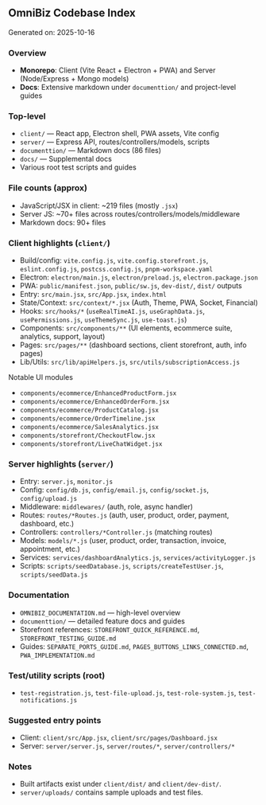 ## OmniBiz Codebase Index

Generated on: 2025-10-16

### Overview
- **Monorepo**: Client (Vite React + Electron + PWA) and Server (Node/Express + Mongo models)
- **Docs**: Extensive markdown under `documenttion/` and project-level guides

### Top-level
- `client/` — React app, Electron shell, PWA assets, Vite config
- `server/` — Express API, routes/controllers/models, scripts
- `documenttion/` — Markdown docs (86 files)
- `docs/` — Supplemental docs
- Various root test scripts and guides

### File counts (approx)
- JavaScript/JSX in client: ~219 files (mostly `.jsx`)
- Server JS: ~70+ files across routes/controllers/models/middleware
- Markdown docs: 90+ files

### Client highlights (`client/`)
- Build/config: `vite.config.js`, `vite.config.storefront.js`, `eslint.config.js`, `postcss.config.js`, `pnpm-workspace.yaml`
- Electron: `electron/main.js`, `electron/preload.js`, `electron.package.json`
- PWA: `public/manifest.json`, `public/sw.js`, `dev-dist/`, `dist/` outputs
- Entry: `src/main.jsx`, `src/App.jsx`, `index.html`
- State/Context: `src/context/*.jsx` (Auth, Theme, PWA, Socket, Financial)
- Hooks: `src/hooks/*` (`useRealTimeAI.js`, `useGraphData.js`, `usePermissions.js`, `useThemeSync.js`, `use-toast.js`)
- Components: `src/components/**` (UI elements, ecommerce suite, analytics, support, layout)
- Pages: `src/pages/**` (dashboard sections, client storefront, auth, info pages)
- Lib/Utils: `src/lib/apiHelpers.js`, `src/utils/subscriptionAccess.js`

Notable UI modules
- `components/ecommerce/EnhancedProductForm.jsx`
- `components/ecommerce/EnhancedOrderForm.jsx`
- `components/ecommerce/ProductCatalog.jsx`
- `components/ecommerce/OrderTimeline.jsx`
- `components/ecommerce/SalesAnalytics.jsx`
- `components/storefront/CheckoutFlow.jsx`
- `components/storefront/LiveChatWidget.jsx`

### Server highlights (`server/`)
- Entry: `server.js`, `monitor.js`
- Config: `config/db.js`, `config/email.js`, `config/socket.js`, `config/upload.js`
- Middleware: `middlewares/` (auth, role, async handler)
- Routes: `routes/*Routes.js` (auth, user, product, order, payment, dashboard, etc.)
- Controllers: `controllers/*Controller.js` (matching routes)
- Models: `models/*.js` (user, product, order, transaction, invoice, appointment, etc.)
- Services: `services/dashboardAnalytics.js`, `services/activityLogger.js`
- Scripts: `scripts/seedDatabase.js`, `scripts/createTestUser.js`, `scripts/seedData.js`

### Documentation
- `OMNIBIZ_DOCUMENTATION.md` — high-level overview
- `documenttion/` — detailed feature docs and guides
- Storefront references: `STOREFRONT_QUICK_REFERENCE.md`, `STOREFRONT_TESTING_GUIDE.md`
- Guides: `SEPARATE_PORTS_GUIDE.md`, `PAGES_BUTTONS_LINKS_CONNECTED.md`, `PWA_IMPLEMENTATION.md`

### Test/utility scripts (root)
- `test-registration.js`, `test-file-upload.js`, `test-role-system.js`, `test-notifications.js`

### Suggested entry points
- Client: `client/src/App.jsx`, `client/src/pages/Dashboard.jsx`
- Server: `server/server.js`, `server/routes/*`, `server/controllers/*`

### Notes
- Built artifacts exist under `client/dist/` and `client/dev-dist/`.
- `server/uploads/` contains sample uploads and test files.


